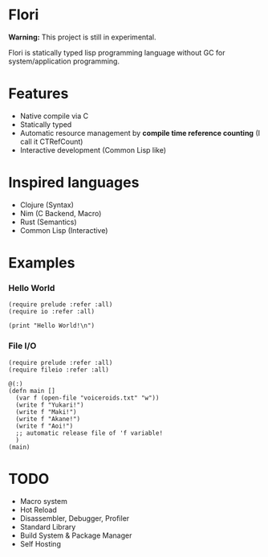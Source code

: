 
# Flori

**Warning:** This project is still in experimental.

Flori is statically typed lisp programming language without GC for system/application programming.

# Features

- Native compile via C
- Statically typed
- Automatic resource management by **compile time reference counting** (I call it CTRefCount)
- Interactive development (Common Lisp like)

# Inspired languages

- Clojure (Syntax)
- Nim (C Backend, Macro)
- Rust (Semantics)
- Common Lisp (Interactive)

# Examples

### Hello World
```
(require prelude :refer :all)
(require io :refer :all)

(print "Hello World!\n")
```

### File I/O
```
(require prelude :refer :all)
(require fileio :refer :all)

@(:)
(defn main []
  (var f (open-file "voiceroids.txt" "w"))
  (write f "Yukari!")
  (write f "Maki!")
  (write f "Akane!")
  (write f "Aoi!")
  ;; automatic release file of 'f variable!
  )
(main)
```

# TODO

- Macro system
- Hot Reload
- Disassembler, Debugger, Profiler
- Standard Library
- Build System & Package Manager
- Self Hosting
